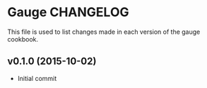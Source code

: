 Gauge CHANGELOG
===============

This file is used to list changes made in each version of the gauge cookbook.


v0.1.0 (2015-10-02)
-------------------
* Initial commit

